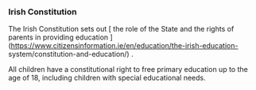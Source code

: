 ###  **Irish Constitution**

The Irish Constitution sets out [ the role of the State and the rights of
parents in providing education
](https://www.citizensinformation.ie/en/education/the-irish-education-
system/constitution-and-education/) .

All children have a constitutional right to free primary education up to the
age of 18, including children with special educational needs.
